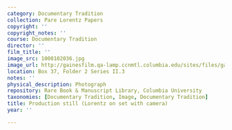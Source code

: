 ```yaml
---
category: Documentary Tradition
collection: Pare Lorentz Papers
copyright: ''
copyright_notes: ''
course: Documentary Tradition
director: ''
film_title: ''
image_src: 1000102036.jpg
image_url: http://gainesfilm.qa-lamp.ccnmtl.columbia.edu/sites/files/gainesfilm/images/1000102036.jpg
location: Box 37, Folder 2 Series II.3
notes: ''
physical_description: Photograph
repository: Rare Book & Manuscript Library, Columbia University
taxonomies: [Documentary Tradition, Image, Documentary Tradition]
title: Production still (Lorentz on set with camera)
year: ''

---
```

